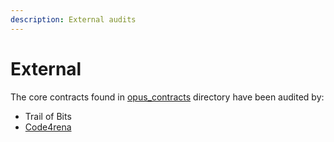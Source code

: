 ```yaml
---
description: External audits
---
```


# External

The core contracts found in [opus\_contracts](https://github.com/lindy-labs/opus\_contracts) directory have been audited by:

* Trail of Bits
* [Code4rena](https://code4rena.com/reports/2024-01-opus)
